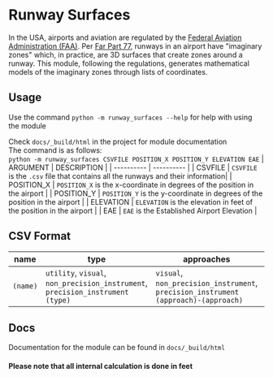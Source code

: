 # Runway Surfaces
In the USA, airports and aviation are regulated by the [Federal Aviation Administration (FAA)](https://www.faa.gov/). Per [Far Part 77](https://www.ecfr.gov/current/title-14/chapter-I/subchapter-E/part-77), runways in an airport have "imaginary zones" which, in practice, are 3D surfaces that create zones around a runway. This module, following the regulations, generates mathematical models of the imaginary zones through lists of coordinates.

## Usage
Use the command `python -m runway_surfaces --help` for help with using the module

Check `docs/_build/html` in the project for module documentation\
The command is as follows:\
`python -m runway_surfaces CSVFILE POSITION_X POSITION_Y ELEVATION EAE`
| ARGUMENT | DESCRIPTION |
| ---------- | ---------- |
| CSVFILE | `CSVFILE` is the `.csv` file that contains all the runways and their information|
| POSITION_X | `POSITION_X` is the x-coordinate in degrees of the position in the airport |
| POSITION_Y | `POSITION_Y` is the y-coordinate in degrees of the position in the airport |
| ELEVATION | `ELEVATION` is the elevation in feet of the position in the airport |
| EAE | `EAE` is the Established Airport Elevation |

## CSV Format

| name | type | approaches | coords | end_names | special_surface |
| ----- | ----- | ----- | ----- | ----- | ----- |
| `(name)` | `utility`, `visual`, `non_precision_instrument`, `precision_instrument` `(type)` | `visual`, `non_precision_instrument`,  `precision_instrument` `(approach)-(approach)` | `(x)-(y)-(x)-(y)` | `(name)-(name)` | `true\|TRUE`,`false\|FALSE` |

## Docs
Documentation for the module can be found in `docs/_build/html`

#### Please note that all internal calculation is done in feet